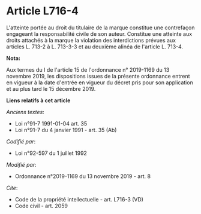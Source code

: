 # Article L716-4

L'atteinte portée au droit du titulaire de la marque constitue une contrefaçon engageant la responsabilité civile de son
auteur. Constitue une atteinte aux droits attachés à la marque la violation des interdictions prévues aux articles L. 713-2 à
L. 713-3-3 et au deuxième alinéa de l'article L. 713-4.

**Nota:**

Aux termes du I de l'article 15 de l'ordonnance n° 2019-1169 du 13 novembre 2019, les dispositions issues de la présente
ordonnance entrent en vigueur à la date d'entrée en vigueur du décret pris pour son application et au plus tard le 15
décembre 2019.

**Liens relatifs à cet article**

_Anciens textes_:

  - Loi n°91-7 1991-01-04 art. 35
  - Loi n°91-7 du 4 janvier 1991 - art. 35 (Ab)

_Codifié par_:

  - Loi n°92-597 du 1 juillet 1992

_Modifié par_:

  - Ordonnance n°2019-1169 du 13 novembre 2019 - art. 8

_Cite_:

  - Code de la propriété intellectuelle - art. L716-3 (VD)
  - Code civil - art. 2059
